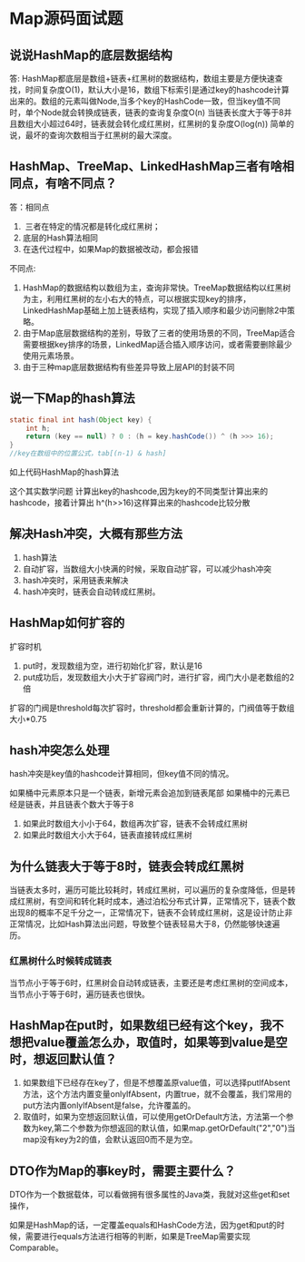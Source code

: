 # Map源码面试题

## 说说HashMap的底层数据结构

答: HashMap都底层是数组+链表+红黑树的数据结构，数组主要是方便快速查找，时间复杂度O(1)，默认大小是16，数组下标索引是通过key的hashcode计算出来的。数组的元素叫做Node,当多个key的HashCode一致，但当key值不同时，单个Node就会转换成链表，链表的查询复杂度O(n) 当链表长度大于等于8并且数组大小超过64时，链表就会转化成红黑树，红黑树的复杂度O(log(n)) 简单的说，最坏的查询次数相当于红黑树的最大深度。

## HashMap、TreeMap、LinkedHashMap三者有啥相同点，有啥不同点？

答：相同点

1. ​	三者在特定的情况都是转化成红黑树；
2. 底层的Hash算法相同
3. 在迭代过程中，如果Map的数据被改动，都会报错

不同点:

1. HashMap的数据结构以数组为主，查询非常快。TreeMap数据结构以红黑树为主，利用红黑树的左小右大的特点，可以根据实现key的排序，LinkedHashMap基础上加上链表结构，实现了插入顺序和最少访问删除2中策略。
2. 由于Map底层数据结构的差别，导致了三者的使用场景的不同，TreeMap适合需要根据key排序的场景，LinkedMap适合插入顺序访问，或者需要删除最少使用元素场景。
3. 由于三种map底层数据结构有些差异导致上层API的封装不同

## 说一下Map的hash算法

```java
static final int hash(Object key) {
    int h;
    return (key == null) ? 0 : (h = key.hashCode()) ^ (h >>> 16);
}
//key在数组中的位置公式，tab[(n-1) & hash]
```

如上代码HashMap的hash算法

这个其实数学问题 计算出key的hashcode,因为key的不同类型计算出来的hashcode，接着计算出 h^(h>>16)这样算出来的hashcode比较分散

## 解决Hash冲突，大概有那些方法

1. hash算法
2. 自动扩容，当数组大小快满的时候，采取自动扩容，可以减少hash冲突
3. hash冲突时，采用链表来解决
4. hash冲突时，链表会自动转成红黑树。

## HashMap如何扩容的

扩容时机

1. put时，发现数组为空，进行初始化扩容，默认是16
2. put成功后，发现数组大小大于扩容阀门时，进行扩容，阀门大小是老数组的2倍

扩容的门阀是threshold每次扩容时，threshold都会重新计算的，门阀值等于数组大小*0.75

## hash冲突怎么处理

hash冲突是key值的hashcode计算相同，但key值不同的情况。

如果桶中元素原本只是一个链表，新增元素会追加到链表尾部
如果桶中的元素已经是链表，并且链表个数大于等于8

1. 如果此时数组大小小于64，数组再次扩容，链表不会转成红黑树
2. 如果此时数组大小大于64，链表直接转成红黑树

## 为什么链表大于等于8时，链表会转成红黑树

当链表太多时，遍历可能比较耗时，转成红黑树，可以遍历的复杂度降低，但是转成红黑树，有空间和转化耗时成本，通过泊松分布式计算，正常情况下，链表个数出现8的概率不足千分之一，正常情况下，链表不会转成红黑树，这是设计防止非正常情况，比如Hash算法出问题，导致整个链表轻易大于8，仍然能够快速遍历。

### 红黑树什么时候转成链表

当节点小于等于6时，红黑树会自动转成链表，主要还是考虑红黑树的空间成本，当节点小于等于6时，遍历链表也很快。

## HashMap在put时，如果数组已经有这个key，我不想把value覆盖怎么办，取值时，如果等到value是空时，想返回默认值？

1. 如果数组下已经存在key了，但是不想覆盖原value值，可以选择putlfAbsent方法，这个方法内置变量onlylfAbsent，内置true，就不会覆盖，我们常用的put方法内置onlylfAbsent是false，允许覆盖的。
2. 取值时，如果为空想返回默认值，可以使用getOrDefault方法，方法第一个参数为key,第二个参数为你想返回的默认值，如果map.getOrDefault("2","0")当map没有key为2的值，会默认返回0而不是为空。

## DTO作为Map的事key时，需要主要什么？

DTO作为一个数据载体，可以看做拥有很多属性的Java类，我就对这些get和set操作，

如果是HashMap的话，一定覆盖equals和HashCode方法，因为get和put的时候，需要进行equals方法进行相等的判断，如果是TreeMap需要实现Comparable。

